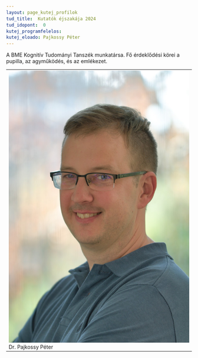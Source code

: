 ```yaml
---
layout: page_kutej_profilok
tud_title:  Kutatók éjszakája 2024
tud_idopont:  0
kutej_programfelelos: 
kutej_eloado: Pajkossy Péter
---
```


A BME Kognitív Tudományi Tanszék munkatársa. Fő érdeklődési körei a pupilla, az agyműködés, és az emlékezet.

<table class="picture">
<tr>
<td>

<div class="gallery">
    <img src="images/pajkossy_arc.jpg" max-width="250" max-height="200">
  <div class="desc">Dr. Pajkossy Péter</div>
</div>

</td>
</tr>
</table>
